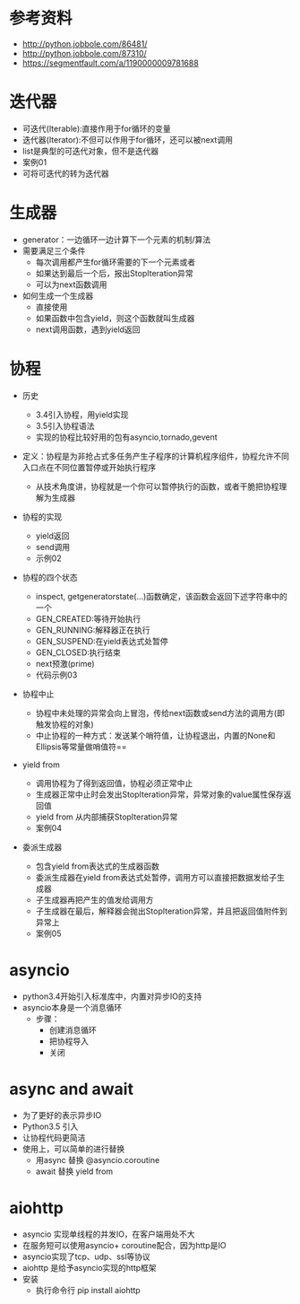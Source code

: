 # 参考资料
 - http://python.jobbole.com/86481/
 - http://python.jobbole.com/87310/
 - https://segmentfault.com/a/1190000009781688
 
 # 迭代器
  - 可迭代(Iterable):直接作用于for循环的变量
  - 迭代器(Iterator):不但可以作用于for循环，还可以被next调用
  - list是典型的可迭代对象，但不是迭代器
  - 案例01
  - 可将可迭代的转为迭代器
  
# 生成器
 - generator：一边循环一边计算下一个元素的机制/算法
 - 需要满足三个条件
    - 每次调用都产生for循环需要的下一个元素或者
    - 如果达到最后一个后，报出StopIteration异常
    - 可以为next函数调用
 - 如何生成一个生成器
    - 直接使用 
    - 如果函数中包含yield，则这个函数就叫生成器
    - next调用函数，遇到yield返回


# 协程
 - 历史
    - 3.4引入协程，用yield实现
    - 3.5引入协程语法
    - 实现的协程比较好用的包有asyncio,tornado,gevent
    
 - 定义：协程是为非抢占式多任务产生子程序的计算机程序组件，协程允许不同入口点在不同位置暂停或开始执行程序
    - 从技术角度讲，协程就是一个你可以暂停执行的函数，或者干脆把协程理解为生成器
 - 协程的实现
    - yield返回
    - send调用
    - 示例02
    
 - 协程的四个状态
    - inspect, getgeneratorstate(...)函数确定，该函数会返回下述字符串中的一个
    - GEN_CREATED:等待开始执行
    - GEN_RUNNING:解释器正在执行
    - GEN_SUSPEND:在yield表达式处暂停
    - GEN_CLOSED:执行结束
    - next预激(prime)
    - 代码示例03
       
 - 协程中止
    - 协程中未处理的异常会向上冒泡，传给next函数或send方法的调用方(即触发协程的对象)
    - 中止协程的一种方式：发送某个哨符值，让协程退出，内置的None和Ellipsis等常量做哨值符==
    
 - yield from
    - 调用协程为了得到返回值，协程必须正常中止
    - 生成器正常中止时会发出StopIteration异常，异常对象的value属性保存返回值
    - yield from 从内部捕获StopIteration异常
    - 案例04
 - 委派生成器
    - 包含yield from表达式的生成器函数
    - 委派生成器在yield from表达式处暂停，调用方可以直接把数据发给子生成器
    - 子生成器再把产生的值发给调用方
    - 子生成器在最后，解释器会抛出StopIteration异常，并且把返回值附件到异常上
    - 案例05
    
# asyncio
 - python3.4开始引入标准库中，内置对异步IO的支持
 - asyncio本身是一个消息循环
    - 步骤：
        - 创建消息循环
        - 把协程导入
        - 关闭
        
        
# async and await
 - 为了更好的表示异步IO
 - Python3.5 引入
 - 让协程代码更简洁
 - 使用上，可以简单的进行替换
    -  用async 替换 @asyncio.coroutine
    - await 替换 yield from 
    
    
# aiohttp 
 - asyncio 实现单线程的并发IO，在客户端用处不大
 - 在服务短可以使用asyncio+ coroutine配合，因为http是IO
 - asyncio实现了tcp、udp、ssl等协议
 - aiohttp 是给予asyncio实现的http框架
 - 安装
    - 执行命令行 pip install aiohttp
    